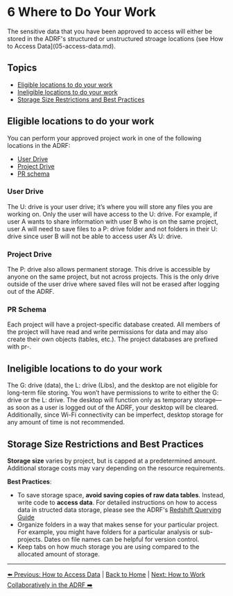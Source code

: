 # 6 Where to Do Your Work
The sensitive data that you have been approved to access will either be stored in the ADRF's structured or unstructured stroage locations (see How to Access Data](05-access-data.md).

## Topics
- [Eligible locations to do your work](#eligible-locations-to-do-your-work)
- [Ineligible locations to do your work](#ineligible-locations-to-do-your-work)
- [Storage Size Restrictions and Best Practices](#storage-size-restrictions-and-best-practices)


## Eligible locations to do your work
You can perform your approved project work in one of the following locations in the ADRF:
- [User Drive](#user-drive)
- [Project Drive](#project-drive)
- [PR schema](#pr-schema)

### User Drive
The U: drive is your user drive; it’s where you will store any files you are working on. Only the user will have access to the U: drive. For example, if user A wants to share information with user B who is on the same project, user A will need to save files to a P: drive folder and not folders in their U: drive since user B will not be able to access user A’s U: drive.

### Project Drive
The P: drive also allows permanent storage. This drive is accessible by anyone on the same project, but not across projects. This is the only drive outside of the user drive where saved files will not be erased after logging out of the ADRF.

### PR Schema
Each project will have a project-specific database created. All members of the project will have read and write permissions for data and may also create their own objects (tables, etc.). The project databases are prefixed with pr-.

## Ineligible locations to do your work
The G: drive (data), the L: drive (Libs), and the desktop are not eligible for long-term file storing. You won’t have permissions to write to either the G: drive or the L: drive. The desktop will function only as temporary storage—as soon as a user is logged out of the ADRF, your desktop will be cleared. Additionally, since Wi-Fi connectivity can be imperfect, desktop storage for any amount of time is not recommended.

## Storage Size Restrictions and Best Practices
**Storage size** varies by project, but is capped at a predetermined amount. Additional storage costs may vary depending on the resource requirements.

**Best Practices**: 
- To save storage space, **avoid saving copies of raw data tables**. Instead, write code to **access data**. For detailed instructions on how to access data in structed data storage, please see the ADRF's [Redshift Querying Guide](11-querying-guide.md)
- Organize folders in a way that makes sense for your particular project. For example, you might have folders for a particular analysis or sub-projects. Dates on file names can be helpful for version control.
- Keep tabs on how much storage you are using compared to the allocated amount of storage.

***

[⬅️ Previous: How to Access Data](05-access-data.md) | [Back to Home](index.md) | [Next: How to Work Collaboratively in the ADRF ➡️](07-collaborate.md)
